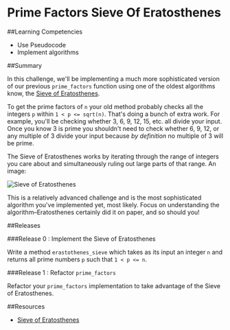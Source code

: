 # Prime Factors Sieve Of Eratosthenes

##Learning Competencies

* Use Pseudocode
* Implement algorithms

##Summary

In this challenge, we'll be implementing a much more sophisticated version of our previous `prime_factors` function using one of the oldest algorithms know, the [Sieve of Eratosthenes](http://en.wikipedia.org/wiki/Sieve_of_Eratosthenes).

To get the prime factors of `n` your old method probably checks all the integers `p` within `1 < p <= sqrt(n)`. That's doing a bunch of extra work. For example, you'll be checking whether 3, 6, 9, 12, 15, etc. all divide your input. Once you know 3 is prime you shouldn't need to check whether 6, 9, 12, or any multiple of 3 divide your input because *by definition* no multiple of 3 will be prime.

The Sieve of Eratosthenes works by iterating through the range of integers you care about and simultaneously ruling out large parts of that range. An image:

![Sieve of Eratosthenes](http://upload.wikimedia.org/wikipedia/commons/b/b9/Sieve_of_Eratosthenes_animation.gif)

This is a relatively advanced challenge and is the most sophisticated algorithm you've implemented yet, most likely. Focus on understanding the algorithm–Eratosthenes certainly did it on paper, and so should you!

##Releases

###Release 0 : Implement the Sieve of Eratosthenes

Write a method `erastothenes_sieve` which takes as its input an integer `n` and returns all prime numbers `p` such that `1 < p <= n`.

###Release 1 : Refactor `prime_factors`

Refactor your `prime_factors` implementation to take advantage of the Sieve of Eratosthenes.

<!-- ##Optimize Your Learning -->

##Resources

* [Sieve of Eratosthenes](http://en.wikipedia.org/wiki/Sieve_of_Eratosthenes)